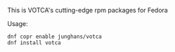 This is VOTCA's cutting-edge rpm packages for Fedora

Usage:

```
dnf copr enable junghans/votca
dnf install votca
```
